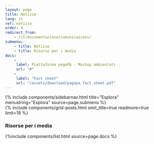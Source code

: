 ```yaml
---
layout: page
title: Notizie
lang: it
ref: notizie
order: 4
redirect_from:
    - /it/documentazione/comunicazioni/
submenu: 
    - title: Notizie
    - title: Risorse per i media
docs: 
    -
     label: Piattaforma pagoPA - Mockup ambientati
     url: "#"
    -
     label: "Fact sheet"
     url: "/assets/download/pagopa_fact_sheet.pdf"
---
```


<div class="row ">
    <div class="col-12 col-lg-3 affix-parent">
        {% include components/sidebarnav.html
        title="Esplora"
        menustring="Esplora"
        source=page.submenu %}
    </div>
    <div class="col-12 col-lg-9">
        <div id="n1">
            {% include components/grid-posts.html omit_title=true readmore=true limit=18 %}
        </div>
        <div class="py-3 my-3"></div>
        <div class="d-flex align-items-center heading-border-bottom my-4" id="n2">
        <h3>Risorse per i media</h3>
        </div>
        {%include components/list.html
                source=page.docs
                %}
    </div>
</div>
